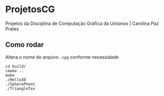 # ProjetosCG
Projetos da Disciplina de Computação Gráfica da Unisinos | Carolina Paz Prates


## Como rodar

Altera o nome do arquivo `.cpp` conforme necessidade

```
cd build/
cmake .. 
make 
./Hello3D
./SpherePhont
./TriangleTex